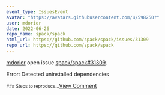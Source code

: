 ```yaml
---
event_type: IssuesEvent
avatar: "https://avatars.githubusercontent.com/u/598250?"
user: mdorier
date: 2022-06-26
repo_name: spack/spack
html_url: https://github.com/spack/spack/issues/31309
repo_url: https://github.com/spack/spack
---
```


<a href='https://github.com/mdorier' target='_blank'>mdorier</a> open issue <a href='https://github.com/spack/spack/issues/31309' target='_blank'>spack/spack#31309</a>.

<p>Error: Detected uninstalled dependencies</p><small>### Steps to reproduce...</small><a href='https://github.com/spack/spack/issues/31309' target='_blank'>View Comment</a>